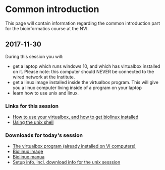 # Common introduction 

This page will contain information regarding the common introduction part
for the bioinformatics course at the NVI.

## 2017-11-30

During this session you will:
 * get a laptop which runs windows 10, and which has virtualbox installed
 on it. Please note: this computer should NEVER be connected to the wired
 network at the Institute. 
 * get a linux image installed inside the virtualbox program. This will
 give you a linux computer living inside of a program on your laptop
 * learn how to use unix and linux.
 
 
### Links for this session

 * [How to use your virtualbox, and how to get biolinux installed](How_to_virtual_machine_set-up.md)
 * [Using the unix shell](http://swcarpentry.github.io/shell-novice/)
 
### Downloads for today's session
 
 * [The virtualbox program (already installed on VI computers)](https://www.virtualbox.org/wiki/Downloads)
 * [Biolinux image](https://www.bioinformatics.org/downloads/index.php?file_id=626)
 * [Biolinux manua](https://www.bioinformatics.org/downloads/index.php?file_id=624)
 * [Setup info, incl. download info for the unix sesssion](http://swcarpentry.github.io/shell-novice/setup/)
 